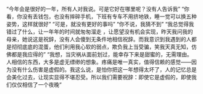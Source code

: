 “今年会是很好的一年，所有人对我说。可是它好在哪里呢？没有人告诉我”
“你看，你没有丢钱包，也没有摔碎手机，下班有专车不用挤地铁，睡一觉可以换五种姿势，这样就很好”
“可是，就没有更好的事吗”
“你不说，我猜不到”
“我总觉得我错过了什么，让一年年的时间就匆匆溜走 ，让愿望没有机会实现，昨天我问我的母亲，她说这是祝辞，没有人会傻到无条件地相信祝辞。而我意识到我遇到的人都是彻彻底底的混蛋，他们利用我心软的弱点，欺负我上当受骗，笑我天真无知，仿佛都是我应得的”
“我想，当灾祸从面前划过，能幸存下来是甜蜜的，无需理由。人相信的东西，大多是虚无缥缈的想象。疼痛是唯一真实，值得信赖的感觉——因为没有什么伤害是虚假的。我这么说，是怕你把这一年想得太坏了，人的记忆总是会美化过去，让现实显得不堪忍受。所以我们需要祝辞：即使它是虚假的，即使我们仅仅相信了一个夜晚”